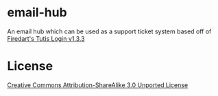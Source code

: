 # email-hub
An email hub which can be used as a support ticket system based off of [Firedart's Tutis Login v1.3.3](http://www.firedartstudios.com/labs/tutis)

# License
[Creative Commons Attribution-ShareAlike 3.0 Unported License](http://creativecommons.org/licenses/by-sa/3.0/)
